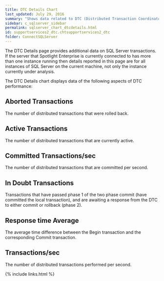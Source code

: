 ```yaml
---
title: DTC Details Chart
last_updated: July 29, 2016
summary: "Shows data related to DTC (Distributed Transaction Coordinator) performance."
sidebar: c_sqlserver_sidebar
permalink: sqlserver_chart_dtcdetails.html
id: supportservices2_dtc.chtsupportservices2_dtc
folder: ConnectSQLServer
---
```



<note type="note">The DTC Details page provides additional data on SQL Server transactions. If the server that Spotlight Enterprise is currently connected to has more than one instance running then details reported in this page are for all instances of SQL Server on the current machine, not only the instance currently under analysis.</note>

The DTC Details chart displays data of the following aspects of DTC performance:

## Aborted Transactions

The number of distributed transactions that were rolled back.

## Active Transactions

The number of distributed transactions that are currently active.

## Committed Transactions/sec

The number of distributed transactions that are committed per second.

## In Doubt Transactions

Transactions that have passed phase 1 of the two phase commit (have committed the local transaction), and are awaiting a response from the DTC to either commit or rollback (phase 2).

## Response time Average

The average time difference between the Begin transaction and the corresponding Commit transaction.

## Transactions/sec

The number of distributed transactions performed per second.


{% include links.html %}
